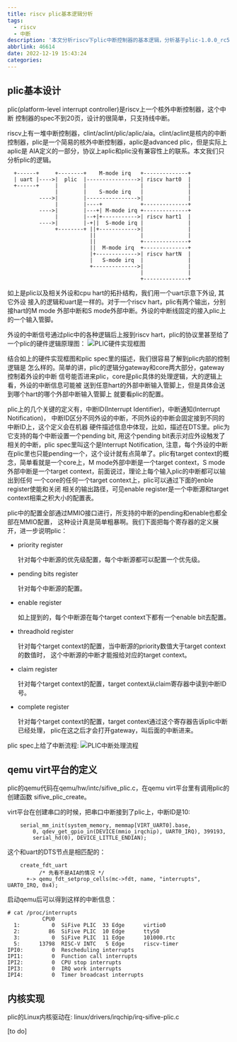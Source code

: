 ```yaml
---
title: riscv plic基本逻辑分析
tags:
  - riscv
  - 中断
description: '本文分析riscv下plic中断控制器的基本逻辑，分析基于plic-1.0.0_rc5, qemu代码基于v7.1.50, Linux内核代码基于v6.1。'
abbrlink: 46614
date: 2022-12-19 15:43:24
categories:
---
```


plic基本设计
-------------

 plic(platform-level interrupt controller)是riscv上一个核外中断控制器，这个中断
 控制器的spec不到20页，设计的很简单，只支持线中断。

 riscv上有一堆中断控制器，clint/aclint/plic/aplic/aia。clint/aclint是核内的中断
 控制器，plic是一个简易的核外中断控制器，aplic是advanced plic，但是实际上aplic是
 AIA定义的一部分，协议上aplic和plic没有兼容性上的联系。本文我们只分析plic的逻辑。

```
  +------+     +--------+    M-mode irq   +--------------+
  | uart |---->|  plic  |---------------->| riscv hart0  |
  +------+     |        |                 |              |
               |        |    S-mode irq   |              |
          ---->|        |---------------->|              |
               |        |----+            +--------------+
          ---->|        |---+| M-mode irq +--------------+
               |        |--+|+----------->| riscv hart1  |
          ---->|        |-+||  S-mode irq |              |
               +--------+ ||+------------>|              |
                          ||              |              |
                          ||              +--------------+
                          ||  M-mode irq  +--------------+
                          |+------------->| riscv hartN  |
                          |   S-mode irq  |              |
                          +-------------->|              |
                                          |              |
                                          +--------------+
```
 如上是plic以及相关外设和cpu hart的拓扑结构，我们用一个uart示意下外设, 其它外设
 接入的逻辑和uart是一样的。对于一个riscv hart，plic有两个输出，分别接hart的M mode
 外部中断和S mode外部中断。外设的中断线固定的接入plic上的一个输入管脚。

 外设的中断信号通过plic中的各种逻辑后上报到riscv hart，plic的协议里甚至给了一个plic的硬件逻辑原理图：
 ![PLIC硬件实现框图](plic_hardware.png)

 结合如上的硬件实现框图和plic spec里的描述，我们很容易了解到plic内部的控制逻辑是
 怎么样的。简单的讲，plic的逻辑分gateway和core两大部分，gateway控制着外设的中断
 信号能否进来plic，core是plic具体的处理逻辑，大的逻辑上看，外设的中断信息可能被
 送到任意hart的外部中断输入管脚上，但是具体会送到哪个hart的哪个外部中断输入管脚上
 就要看plic的配置。

 plic上的几个关键的定义有，中断ID(Interrupt Identifier)，中断通知(Interrupt Notification)，
 中断ID区分不同外设的中断，不同外设的中断会固定接到不同的中断ID上，这个定义会在机器
 硬件描述信息中体现，比如，描述在DTS里。plic为它支持的每个中断设置一个pending bit,
 用这个pending bit表示对应外设触发了相关的中断，plic spec里叫这个是Interrupt Notification,
 注意，每个外设的中断在plic里也只能pending一个，这个设计就有点简单了。plic有target
 context的概念，简单看就是一个core上，M mode外部中断是一个target context，S mode
 外部中断是一个target context，前面说过，理论上每个输入plic的中断都可以输出到任何
 一个core的任何一个target context上，plic可以通过下面的enble register使能和关闭
 相关的输出路径，可见enable register是一个中断源和target context相乘之积大小的配置表。

 plic中的配置全部通过MMIO接口进行，所支持的中断的pending和enable也都全部在MMIO配置，
 这种设计真是简单粗暴啊。我们下面把每个寄存器的定义展开，进一步说明plic：

 - priority register

   针对每个中断源的优先级配置，每个中断源都可以配置一个优先级。

 - pending bits register

   针对每个中断源的配置。

 - enable register

   如上提到的，每个中断源在每个target context下都有一个enable bit去配置。

 - threadhold register

   针对每个target context的配置，当中断源的priority数值大于target context的数值时，
   这个中断源的中断才能报给对应的target context。

 - claim register

   针对每个target context的配置，target context从claim寄存器中读到中断ID号。

 - complete register

   针对每个target context的配置，target context通过这个寄存器告诉plic中断已经处理，
   plic在这之后才会打开gateway，叫后面的中断进来。

 plic spec上给了中断流程:
 ![PLIC中断处理流程](plic_flow.png)

qemu virt平台的定义
--------------------

 plic的qemu代码在qemu/hw/intc/sifive_plic.c，在qemu virt平台里有调用plic的创建函数
 sifive_plic_create。

 virt平台在创建串口的时候，把串口中断接到了plic上，中断ID是10:
```
    serial_mm_init(system_memory, memmap[VIRT_UART0].base,
        0, qdev_get_gpio_in(DEVICE(mmio_irqchip), UART0_IRQ), 399193,
        serial_hd(0), DEVICE_LITTLE_ENDIAN);
```
 这个和uart的DTS节点是相匹配的：
```
    create_fdt_uart
          /* 先看不是AIA的情况 */
      +-> qemu_fdt_setprop_cells(mc->fdt, name, "interrupts", UART0_IRQ, 0x4);
```
 启动qemu后可以得到这样的中断信息：
```
# cat /proc/interrupts 
           CPU0       
  1:          0  SiFive PLIC  33 Edge      virtio0
  2:         86  SiFive PLIC  10 Edge      ttyS0
  3:          0  SiFive PLIC  11 Edge      101000.rtc
  5:      13798  RISC-V INTC   5 Edge      riscv-timer
IPI0:         0  Rescheduling interrupts
IPI1:         0  Function call interrupts
IPI2:         0  CPU stop interrupts
IPI3:         0  IRQ work interrupts
IPI4:         0  Timer broadcast interrupts
```

内核实现
---------

 plic的Linux内核驱动在: linux/drivers/irqchip/irq-sifive-plic.c

 [to do]
